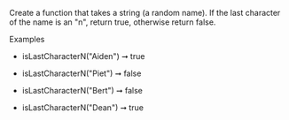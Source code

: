 Create a function that takes a string (a random name). If the last character of the name is an "n", return true, otherwise return false.

Examples
-   isLastCharacterN("Aiden") ➞ true

-   isLastCharacterN("Piet") ➞ false

-   isLastCharacterN("Bert") ➞ false

-   isLastCharacterN("Dean") ➞ true